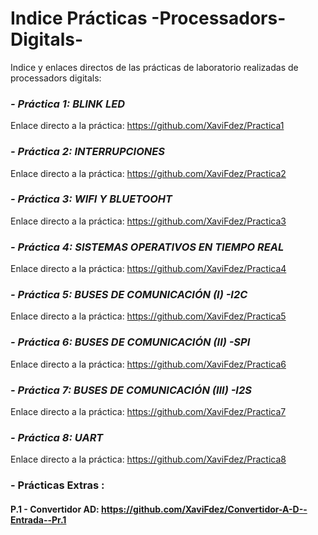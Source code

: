 # Indice Prácticas -Processadors-Digitals-
Indice y enlaces directos de las prácticas de laboratorio realizadas de processadors digitals:

### *- Práctica 1: BLINK LED* 
Enlace directo a la práctica: https://github.com/XaviFdez/Practica1

### *- Práctica 2: INTERRUPCIONES*
Enlace directo a la práctica: https://github.com/XaviFdez/Practica2

### *- Práctica 3: WIFI Y BLUETOOHT*
Enlace directo a la práctica: https://github.com/XaviFdez/Practica3

### *- Práctica 4: SISTEMAS OPERATIVOS EN TIEMPO REAL*
Enlace directo a la práctica: https://github.com/XaviFdez/Practica4

### *- Práctica 5: BUSES DE COMUNICACIÓN (I) -I2C*
Enlace directo a la práctica: https://github.com/XaviFdez/Practica5

### *- Práctica 6: BUSES DE COMUNICACIÓN (II) -SPI*
Enlace directo a la práctica: https://github.com/XaviFdez/Practica6

### *- Práctica 7: BUSES DE COMUNICACIÓN (III) -I2S*
Enlace directo a la práctica: https://github.com/XaviFdez/Practica7

### *- Práctica 8: UART*
Enlace directo a la práctica: https://github.com/XaviFdez/Practica8


###  - Prácticas Extras :

 #### P.1 - Convertidor AD: https://github.com/XaviFdez/Convertidor-A-D--Entrada--Pr.1 

